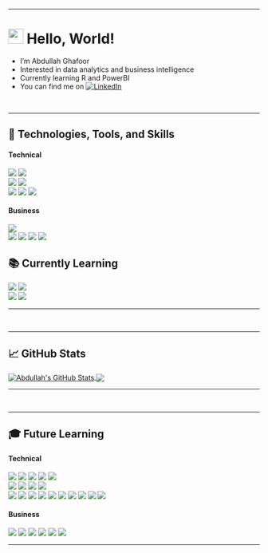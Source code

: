 -----

# <img src="https://raw.githubusercontent.com/MartinHeinz/MartinHeinz/master/wave.gif" width="30px"> Hello, World!
- I’m Abdullah Ghafoor
- Interested in data analytics and business intelligence
- Currently learning R and PowerBI
- You can find me on [![LinkedIn][1.2]][1]

[1.2]: https://raw.githubusercontent.com/MartinHeinz/MartinHeinz/master/linkedin-3-16.png (LinkedIn icon without padding)
[1]: https://www.linkedin.com/in/aagr-abdullah/

<!---

&nbsp;

---
## 🎓 Education
#### University of Houston
- **Bachelor of Business Administration** in Management Information Systems (2020-24)
<div id ="school"> 
  <img src="https://media-exp1.licdn.com/dms/image/C561BAQEp6qkOgtR9Pg/company-background_10000/0/1651157140765?e=2147483647&v=beta&t=uFsCkyU9IFILUtF-vDb8SSAc_lQ9fZJBt0XNTeZnokk"/>
</div>

------

--->

&nbsp;

------
## 🔧 Technologies, Tools, and Skills
#### Technical
![](https://img.shields.io/badge/Code-C++-informational?style=flat&logo=Cplusplus&logoColor=white&color=DB0030)
![](https://img.shields.io/badge/Code-Java-informational?style=flat&logo=&logoColor=white&color=DB0030)<br/>
![](https://img.shields.io/badge/Tools-Microsoft_Excel-informational?style=flat&logo=microsoftexcel&logoColor=white&color=004D98)
![](https://img.shields.io/badge/Tools-UML-informational?style=flat&logo=&logoColor=white&color=004D98)<br/>
![](https://img.shields.io/badge/Skills-Business_Process_Modeling-informational?style=flat&logo=&logoColor=white&color=EDBB00)
![](https://img.shields.io/badge/Skills-Data_Modeling-informational?style=flat&logo=&logoColor=white&color=EDBB00)
![](https://img.shields.io/badge/Skills-Fundamental_Data_Structures-informational?style=flat&logo=&logoColor=white&color=EDBB00)
#### Business
![](https://img.shields.io/badge/Tools-Salesforce_CRM-informational?style=flat&logo=Salesforce&logoColor=white&color=004D98)<br/>
![](https://img.shields.io/badge/Skills-Financial_Accounting-informational?style=flat&logo=&logoColor=white&color=EDBB00)
![](https://img.shields.io/badge/Skills-Managerial_Accounting-informational?style=flat&logo=&logoColor=white&color=EDBB00)
![](https://img.shields.io/badge/Skills-Marketing_Administration-informational?style=flat&logo=&logoColor=white&color=EDBB00)
![](https://img.shields.io/badge/Skills-Consultative_Selling-informational?style=flat&logo=&logoColor=white&color=EDBB00)

## 📚 Currently Learning
![](https://img.shields.io/badge/Code-R-informational?style=flat&logo=R&logoColor=white&color=DB0030)
![](https://img.shields.io/badge/Code-SQL-informational?style=flat&logo=Oracle&logoColor=white&color=DB0030)<br/>
![](https://img.shields.io/badge/Tools-PowerBI-informational?style=flat&logo=PowerBI&logoColor=white&color=004D98)
![](https://img.shields.io/badge/Tools-ArcGIS-informational?style=flat&logo=&logoColor=white&color=004D98)

------

&nbsp;

-------

## &#x1f4c8; GitHub Stats

<a href="https://github.com/aagr-abdullah/aagr-abdullah">
  <img align="center" src="https://github-readme-stats.vercel.app/api?username=aagr-abdullah&show_icons=true&line_height=27&count_private=true&title_color=ffffff&text_color=c9cacc&icon_color=2bbc8a&bg_color=1d1f21" alt="Abdullah's GitHub Stats" />
</a>

<a href="https://github.com/aagr-abdullah/aagr-abdullah">
  <img align="center" src="https://github-readme-stats.vercel.app/api/top-langs/?username=aagr-abdullah&hide=html,tex&title_color=ffffff&text_color=c9cacc&icon_color=2bbc8a&bg_color=1d1f21&langs_count=3" />
</a>

-----

&nbsp;

-----
## 🎓 Future Learning
#### Technical
![](https://img.shields.io/badge/Code-Python-informational?style=flat&logo=Python&logoColor=white&color=DB0030)
![](https://img.shields.io/badge/Code-Javascript-informational?style=flat&logo=Javascript&logoColor=white&color=DB0030)
![](https://img.shields.io/badge/Code-HTML-informational?style=flat&logo=HTML5&logoColor=white&color=DB0030)
![](https://img.shields.io/badge/Code-CSS-informational?style=flat&logo=CSS3&logoColor=white&color=DB0030)
![](https://img.shields.io/badge/Code-XML-informational?style=flat&logo=XML&logoColor=white&color=DB0030) <br/>
![](https://img.shields.io/badge/Tools-Microsoft_Project-informational?style=flat&logo=Microsoft&logoColor=white&color=004D98)
![](https://img.shields.io/badge/Tools-Tableau-informational?style=flat&logo=Tableau&logoColor=white&color=004D98)
![](https://img.shields.io/badge/Tools-MATLAB-informational?style=flat&logo=&logoColor=white&color=004D98)
![](https://img.shields.io/badge/Tools-SAS-informational?style=flat&logo=&logoColor=white&color=004D98) <br/>
![](https://img.shields.io/badge/Skills-Business_Statistical_Analysis-informational?style=flat&logo=&logoColor=white&color=EDBB00)
![](https://img.shields.io/badge/Skills-Geographic_Information_Systems-informational?style=flat&logo=&logoColor=white&color=EDBB00)
![](https://img.shields.io/badge/Skills-Business_Intelligence-informational?style=flat&logo=&logoColor=white&color=EDBB00)
![](https://img.shields.io/badge/Skills-Database_Management-informational?style=flat&logo=&logoColor=white&color=EDBB00)
![](https://img.shields.io/badge/Skills-Transaction_Processing-informational?style=flat&logo=&logoColor=white&color=EDBB00)
![](https://img.shields.io/badge/Skills-Data_Mining-informational?style=flat&logo=&logoColor=white&color=EDBB00)
![](https://img.shields.io/badge/Skills-Data_Visualization-informational?style=flat&logo=&logoColor=white&color=EDBB00)
![](https://img.shields.io/badge/Skills-Machine_Learning-informational?style=flat&logo=&logoColor=white&color=EDBB00)
![](https://img.shields.io/badge/Skills-Deep_Learning-informational?style=flat&logo=&logoColor=white&color=EDBB00)
![](https://img.shields.io/badge/Skills-Natural_Language_Processing-informational?style=flat&logo=&logoColor=white&color=EDBB00)
#### Business
![](https://img.shields.io/badge/Skills-IT_Project_Management-informational?style=flat&logo=&logoColor=white&color=EDBB00)
![](https://img.shields.io/badge/Skills-Information_Systems_Administration-informational?style=flat&logo=&logoColor=white&color=EDBB00)
![](https://img.shields.io/badge/Skills-Corporate_Finance_Fundamentals-informational?style=flat&logo=&logoColor=white&color=EDBB00)
![](https://img.shields.io/badge/Skills-Supply_Chain_Management_Fundamentals-informational?style=flat&logo=&logoColor=white&color=EDBB00)
![](https://img.shields.io/badge/Skills-Management_Principles-informational?style=flat&logo=&logoColor=white&color=EDBB00)
![](https://img.shields.io/badge/Skills-Organizational_Behavior-informational?style=flat&logo=&logoColor=white&color=EDBB00)

------
<!---
aagr-abdullah/aagr-abdullah is a ✨ special ✨ repository because its `README.md` (this file) appears on your GitHub profile.
You can click the Preview link to take a look at your changes.
--->
